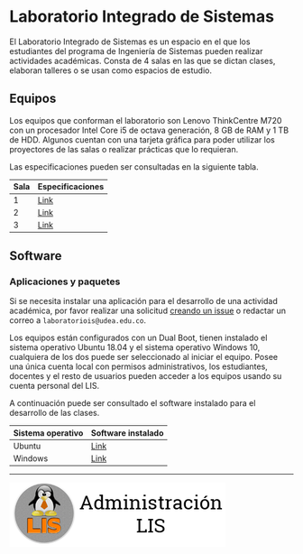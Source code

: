 # Laboratorio Integrado de Sistemas

El Laboratorio Integrado de Sistemas es un espacio en el que los estudiantes del programa de Ingeniería de Sistemas pueden realizar actividades académicas. Consta de 4 salas en las que se dictan clases, elaboran talleres o se usan como espacios de estudio.

## Equipos

Los equipos que conforman el laboratorio son Lenovo ThinkCentre M720 con un procesador Intel Core i5 de octava generación, 8 GB de RAM y 1 TB de HDD. Algunos cuentan con una tarjeta gráfica para poder utilizar los proyectores de las salas o realizar prácticas  que lo requieran.

Las especificaciones pueden ser consultadas en la siguiente tabla.

| Sala  | Especificaciones                  |
| ---   | ---                               |
| 1     | [Link](./specs/hardware/sala1.md) |
| 2     | [Link](specs/hardware/sala2.md)   |
| 3     | [Link](specs/hardware/sala4.md)   |

## Software

### Aplicaciones y paquetes

Si se necesita instalar una aplicación para el desarrollo de una actividad académica, por favor realizar una solicitud [creando un issue](https://github.com/lisudea/telematica/issues/new?assignees=&labels=&template=solicitud-de-instalaci-n-de-software.md&title=Solicitud+de+instalaci%C3%B3n+de+software) o redactar un correo a ``laboratoriois@udea.edu.co``.

Los equipos están configurados con un Dual Boot, tienen instalado el sistema operativo Ubuntu 18.04 y el sistema operativo Windows 10, cualquiera de los dos puede ser seleccionado al iniciar el equipo. Posee una única cuenta local con permisos administrativos, los estudiantes, docentes y el resto de usuarios pueden acceder a los equipos usando su cuenta personal del LIS.

A continuación puede ser consultado el software instalado para el desarrollo de las clases.

| Sistema operativo | Software instalado                    |
| ---               | ----                                  |
| Ubuntu            | [Link](./specs/software/ubuntu.md)    |
| Windows           | [Link](./specs/software/windows10.md) |

---
![lis](./imgs/logoLIS.png)